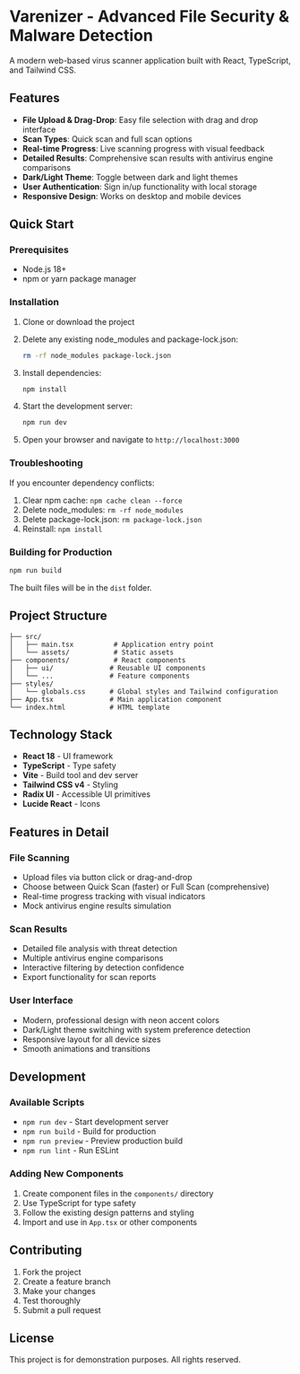# Varenizer - Advanced File Security & Malware Detection

A modern web-based virus scanner application built with React, TypeScript, and Tailwind CSS.

## Features

- **File Upload & Drag-Drop**: Easy file selection with drag and drop interface
- **Scan Types**: Quick scan and full scan options
- **Real-time Progress**: Live scanning progress with visual feedback
- **Detailed Results**: Comprehensive scan results with antivirus engine comparisons
- **Dark/Light Theme**: Toggle between dark and light themes
- **User Authentication**: Sign in/up functionality with local storage
- **Responsive Design**: Works on desktop and mobile devices

## Quick Start

### Prerequisites

- Node.js 18+ 
- npm or yarn package manager

### Installation

1. Clone or download the project
2. Delete any existing node_modules and package-lock.json:
   ```bash
   rm -rf node_modules package-lock.json
   ```

3. Install dependencies:
   ```bash
   npm install
   ```

4. Start the development server:
   ```bash
   npm run dev
   ```

5. Open your browser and navigate to `http://localhost:3000`

### Troubleshooting

If you encounter dependency conflicts:
1. Clear npm cache: `npm cache clean --force`
2. Delete node_modules: `rm -rf node_modules`
3. Delete package-lock.json: `rm package-lock.json`
4. Reinstall: `npm install`

### Building for Production

```bash
npm run build
```

The built files will be in the `dist` folder.

## Project Structure

```
├── src/
│   ├── main.tsx          # Application entry point
│   └── assets/           # Static assets
├── components/           # React components
│   ├── ui/              # Reusable UI components
│   └── ...              # Feature components
├── styles/
│   └── globals.css      # Global styles and Tailwind configuration
├── App.tsx              # Main application component
└── index.html           # HTML template
```

## Technology Stack

- **React 18** - UI framework
- **TypeScript** - Type safety
- **Vite** - Build tool and dev server
- **Tailwind CSS v4** - Styling
- **Radix UI** - Accessible UI primitives
- **Lucide React** - Icons

## Features in Detail

### File Scanning
- Upload files via button click or drag-and-drop
- Choose between Quick Scan (faster) or Full Scan (comprehensive)
- Real-time progress tracking with visual indicators
- Mock antivirus engine results simulation

### Scan Results
- Detailed file analysis with threat detection
- Multiple antivirus engine comparisons
- Interactive filtering by detection confidence
- Export functionality for scan reports

### User Interface
- Modern, professional design with neon accent colors
- Dark/Light theme switching with system preference detection
- Responsive layout for all device sizes
- Smooth animations and transitions

## Development

### Available Scripts

- `npm run dev` - Start development server
- `npm run build` - Build for production
- `npm run preview` - Preview production build
- `npm run lint` - Run ESLint

### Adding New Components

1. Create component files in the `components/` directory
2. Use TypeScript for type safety
3. Follow the existing design patterns and styling
4. Import and use in `App.tsx` or other components

## Contributing

1. Fork the project
2. Create a feature branch
3. Make your changes
4. Test thoroughly
5. Submit a pull request

## License

This project is for demonstration purposes. All rights reserved.
